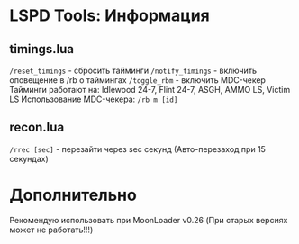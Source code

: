 # LSPD Tools: Информация
## timings.lua
`/reset_timings` - сбросить тайминги
`/notify_timings` - включить оповещение в /rb о таймингах
`/toggle_rbm` - включить MDC-чекер
Тайминги работают на: Idlewood 24-7, Flint 24-7, ASGH, AMMO LS, Victim LS
Использование MDC-чекера: `/rb m [id]`
## recon.lua
`/rrec [sec]` - перезайти через sec секунд
(Авто-перезаход при 15 секундах)
# Дополнительно
Рекомендую использовать при MoonLoader v0.26 (При старых версиях может не работать!!!)
